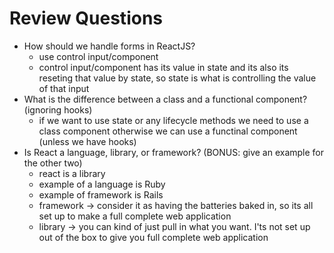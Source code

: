 # Review Questions

- How should we handle forms in ReactJS?
  - use control input/component
  - control input/component has its value in state and its also its reseting that value by state, so state is what is controlling the value of that input
- What is the difference between a class and a functional component? (ignoring hooks)
  - if we want to use state or any lifecycle methods we need to use a class component otherwise we can use a functinal component (unless we have hooks)
- Is React a language, library, or framework? (BONUS: give an example for the other two)
  - react is a library
  - example of a language is Ruby
  - example of framework is Rails 
  - framework -> consider it as having the batteries baked in, so its all set up to make a full complete web application
  - library -> you can kind of just pull in what you want. I'ts not set up out of the box to give you full complete web application 